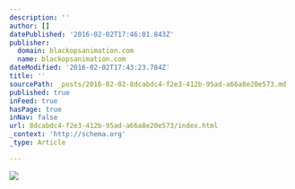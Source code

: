 ```yaml
---
description: ''
author: []
datePublished: '2016-02-02T17:46:01.843Z'
publisher:
  domain: blackopsanimation.com
  name: blackopsanimation.com
dateModified: '2016-02-02T17:43:23.784Z'
title: ''
sourcePath: _posts/2016-02-02-8dcabdc4-f2e3-412b-95ad-a66a8e20e573.md
published: true
inFeed: true
hasPage: true
inNav: false
url: 8dcabdc4-f2e3-412b-95ad-a66a8e20e573/index.html
_context: 'http://schema.org'
_type: Article

---
```

![](http://blackopsanimation.com/sites/default/files/team1.jpg)